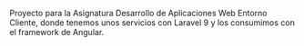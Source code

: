 Proyecto para la Asignatura Desarrollo de Aplicaciones Web Entorno Cliente, 
donde tenemos unos servicios con Laravel 9 y los consumimos con el framework de Angular. 